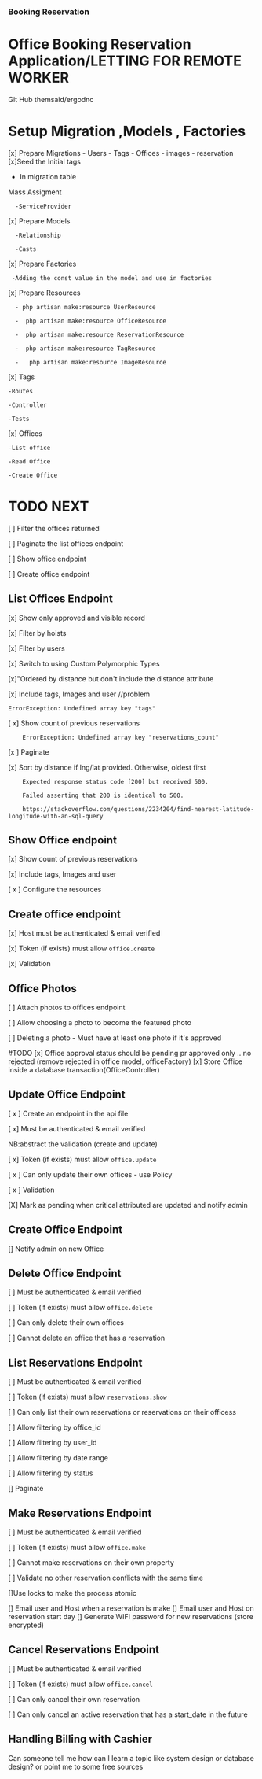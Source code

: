 
### Booking Reservation
# Office Booking Reservation Application/LETTING FOR REMOTE WORKER
Git Hub
themsaid/ergodnc

# Setup Migration ,Models , Factories

[x] Prepare Migrations
    - Users
    - Tags
    - Offices
    - images
    - reservation
[x]Seed the Initial tags

   - In migration table

   Mass Assigment 

      -ServiceProvider

[x] Prepare Models

      -Relationship

      -Casts

[x] Prepare Factories

     -Adding the const value in the model and use in factories

[x] Prepare Resources

      - php artisan make:resource UserResource

      -  php artisan make:resource OfficeResource 

      -  php artisan make:resource ReservationResource

      -  php artisan make:resource TagResource

      -   php artisan make:resource ImageResource

[x] Tags

    -Routes

    -Controller

    -Tests


[x] Offices

    -List office 

    -Read Office

    -Create Office

# TODO NEXT
[ ] Filter the offices returned

[ ] Paginate the list offices endpoint

[ ] Show office endpoint

[ ] Create office endpoint

## List Offices Endpoint

[x] Show only approved and visible record

[x] Filter by hoists

[x] Filter by users

[x] Switch to using Custom Polymorphic Types

[x]"Ordered by distance but don't include the distance attribute

[x] Include tags, Images and user //problem

    ErrorException: Undefined array key "tags"

[ x] Show count of previous reservations

        ErrorException: Undefined array key "reservations_count"

[x ] Paginate

[x] Sort by distance if lng/lat provided. Otherwise, oldest first

        Expected response status code [200] but received 500.

        Failed asserting that 200 is identical to 500.

        https://stackoverflow.com/questions/2234204/find-nearest-latitude-longitude-with-an-sql-query

## Show Office endpoint

[x] Show count of previous reservations

[x] Include tags, Images and user

[ x ] Configure the resources

## Create office endpoint

[x] Host must be authenticated & email verified

[x] Token (if exists) must allow `office.create`

[x] Validation

## Office Photos

[ ] Attach photos to offices endpoint

[ ] Allow choosing a photo to become the featured photo

[ ] Deleting a photo
    - Must have at least one photo if it's approved

#TODO
 [x] Office approval status should be pending pr approved only .. no rejected  (remove rejected in office model, officeFactory)
 [x] Store Office inside a database transaction(OfficeController)

## Update Office Endpoint 
[ x ] Create an endpoint in the api file 

[ x] Must be authenticated  & email verified

   NB:abstract the validation (create and update)

[ x] Token (if exists) must allow `office.update`

[ x ] Can only update their own offices  - use Policy 

[ x ] Validation

[X] Mark as pending when critical attributed are updated and notify admin

## Create Office Endpoint
 [] Notify admin on new Office

## Delete Office Endpoint

[ ] Must be authenticated  & email verified

[ ] Token (if exists) must allow `office.delete`

[ ] Can only delete their own offices

[ ] Cannot delete an office that has a reservation


## List Reservations Endpoint 

[ ] Must be authenticated  & email verified

[ ] Token (if exists) must allow `reservations.show`

[ ] Can only list their own reservations or reservations on their officess

[ ] Allow filtering by office_id

[ ] Allow filtering by user_id

[ ] Allow filtering by date range

[ ] Allow filtering by status

[] Paginate

## Make  Reservations Endpoint

[ ] Must be authenticated  & email verified

[ ] Token (if exists) must allow `office.make`

[ ] Cannot make reservations on their own property

[ ] Validate no other reservation conflicts with the same time

[]Use locks to make the process atomic

[] Email user and Host when a reservation is make
[] Email user and Host on reservation start day
[] Generate WIFI password for new reservations (store encrypted)


## Cancel  Reservations Endpoint

[ ] Must be authenticated  & email verified

[ ] Token (if exists) must allow `office.cancel`

[ ] Can only cancel their own reservation

[ ] Can only cancel  an active reservation that has a start_date in the future

## Handling Billing with Cashier









​Can someone tell me how can I learn a topic like system design or database design? or point me to some free sources
